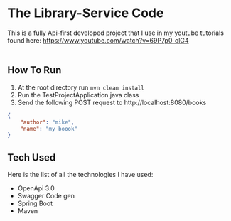 # The Library-Service Code

This is a fully Api-first developed project that I use in my youtube tutorials found here: https://www.youtube.com/watch?v=69P7p0_olG4 
<br>
<br>


## How To Run
1. At the root directory run `mvn clean install`
2. Run the TestProjectApplication.java class 
3. Send the following POST request to http://localhost:8080/books
```json
{
    "author": "mike",
    "name": "my boook"
}
```


## Tech Used
Here is the list of all the technologies I have used: <br>
* OpenApi 3.0
* Swagger Code gen
* Spring Boot
* Maven
